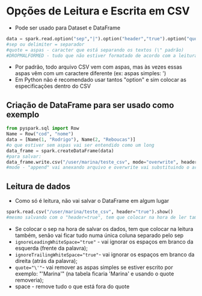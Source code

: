 # Opções de Leitura e Escrita em CSV 
- Pode ser usado para Dataset e DataFrame
```python
data = spark.read.option("sep","|").option("header","true").option("quote","\"").option("mode","DROPMALFORMED").csv("hdfs:///user/teste/")
#sep ou delimiter = separador
#quote = aspas - caracter que está separando os textos (\" padrão)
#DROPMALFORMED - tudo que não estiver formatado de acordo com a leitura vai ser ignorado
```
- Por padrão, todo arquivo CSV vem com aspas, mas às vezes essas aspas vêm com um caractere diferente (ex: aspas simples: ')
- Em Python não é recomendado usar tantos "option" e sim colocar as especificações dentro do CSV
## Criação de DataFrame para ser usado como exemplo
```python
from pyspark.sql import Row
Name = Row("cod", "nome")
data = [Name(1, "Rodrigo"), Name(2, "Reboucas")]
#o que estiver sem aspas vai ser entendido como um long
data_frame = spark.createDataFrame(data)
#para salvar:
data_frame.write.csv("/user/marina/teste_csv", mode="overwrite", header=true)
#mode - "append" vai anexando arquivo e overwrite vai substituindo o arquivo ao salvar novamente
```
## Leitura de dados
- Como só é leitura, não vai salvar o DataFrame em algum lugar
```python
spark.read.csv("/user/marina/teste_csv", header="true").show()
#mesmo salvando com o "header=true", tem que colocar na hora de ler também, senão aparece sem cabeçalho
```
- Se colocar o sep na hora de salvar os dados, tem que colocar na leitura também, senão vai ficar tudo numa única coluna separado pelo sep
- ```ignoreLeadingWhiteSpace="true"``` - vai ignorar os espaços em branco da esquerda (frente da palavra);
- ```ignoreTrailingWhiteSpace="true"```- vai ignorar os espaços em branco da direita (atrás da palavra);
- ```quote="\'"```- vai remover as aspas simples se estiver escrito por exemplo: "'Marina'" (na tabela ficaria 'Marina' e usando o quote removeria);
- space - remove tudo o que está fora do quote
